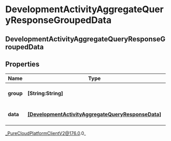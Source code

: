 # DevelopmentActivityAggregateQueryResponseGroupedData

## DevelopmentActivityAggregateQueryResponseGroupedData

## Properties

|Name | Type | Description | Notes|
|------------ | ------------- | ------------- | -------------|
| **group** | **[String:String]** | The group values for this data | [optional] |
| **data** | [**[DevelopmentActivityAggregateQueryResponseData]**]([DevelopmentActivityAggregateQueryResponseData]) | The metrics in this group | [optional] |



_PureCloudPlatformClientV2@176.0.0_
